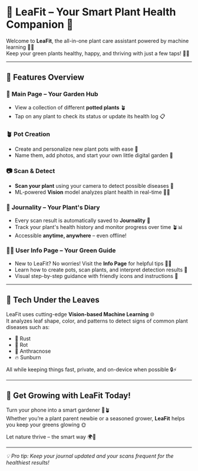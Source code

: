 # 🌱 LeaFit – Your Smart Plant Health Companion 🍃

Welcome to **LeaFit**, the all-in-one plant care assistant powered by machine learning 🌾💚  
Keep your green plants healthy, happy, and thriving with just a few taps! 📱✨

---

## 🌼 Features Overview

### 🏡 **Main Page – Your Garden Hub**
- View a collection of different **potted plants** 🪴
- Tap on any plant to check its status or update its health log 📋

### 🪴 **Pot Creation**
- Create and personalize new plant pots with ease 🌸  
- Name them, add photos, and start your own little digital garden 🌻

### 📷 **Scan & Detect**
- **Scan your plant** using your camera to detect possible diseases 🤳  
- ML-powered **Vision** model analyzes plant health in real-time 🧠🌿

### 📓 **Journality – Your Plant's Diary**
- Every scan result is automatically saved to **Journality** 📝  
- Track your plant's health history and monitor progress over time 🪴📊  
- Accessible **anytime, anywhere** – even offline!

### 👩‍🌾 **User Info Page – Your Green Guide**
- New to LeaFit? No worries! Visit the **Info Page** for helpful tips 🌿🧭  
- Learn how to create pots, scan plants, and interpret detection results 🌱  
- Visual step-by-step guidance with friendly icons and instructions 📖

---

## 🧠 Tech Under the Leaves

LeaFit uses cutting-edge **Vision-based Machine Learning** 🌐  
It analyzes leaf shape, color, and patterns to detect signs of common plant diseases such as:

- 🍂 Rust
- 🍁 Rot
- 🍃 Anthracnose
- 🔥 Sunburn

All while keeping things fast, private, and on-device when possible 🔒⚡

---

## 🌿 Get Growing with LeaFit Today!

Turn your phone into a smart gardener 🤖🪴  
Whether you’re a plant parent newbie or a seasoned grower, **LeaFit** helps you keep your greens glowing 🌞

Let nature thrive – the smart way 🌍🌱

---

_💡 Pro tip: Keep your journal updated and your scans frequent for the healthiest results!_

